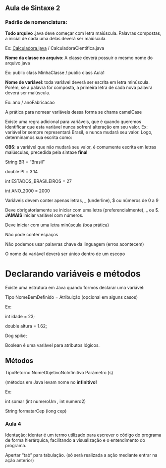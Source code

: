 ## Aula de Sintaxe 2


### Padrão de nomenclatura:

**Todo arquivo** .java deve começar com letra maiúscula. Palavras compostas, a inicial de cada uma delas deverá ser maiúscula.

Ex: [Calculadora.java](http://Calculadora.java) / CalculadoraCientifica.java

**Nome da classe no arquivo**: A classe deverá possuir o mesmo nome do arquivo.java

Ex: public class MinhaClasse / public class Aula1

**Nome de variável**: toda variável deverá ser escrita em letra minúscula. Porém, se a palavra for composta, a primeira letra de cada nova palavra deverá ser maiúscula.

Ex: ano / anoFabricacao

A prática para nomear variáveis dessa forma se chama camelCase

Existe uma regra adicional para variáveis, que é quando queremos identificar que esta variável nunca sofrerá alteração em seu valor.
Ex: variável br sempre representará Brasil, e nunca mudará seu valor. Logo, determinamos sua escrita como: 

**OBS**: a variável que não mudará seu valor, é comumente escrita em letras maiúsculas, precedida pela sintaxe **final**

String BR = “Brasil”

double PI = 3.14

int ESTADOS_BRASILEIROS = 27

int ANO_2000 = 2000

Variáveis devem conter apenas letras, _ (underline), $ ou números de 0 a 9

Deve obrigatoriamente se iniciar com uma letra (preferencialmente), _ ou $. **JAMAIS** iniciar variável com números.

Deve iniciar com uma letra minúscula (boa prática)

Não pode conter espaços

Não podemos usar palavras chave da linguagem (erros acontecem)

O nome da variável deverá ser único dentro de um escopo

# **Declarando variáveis e métodos**

Existe uma estrutura em Java quando formos declarar uma variável:

Tipo NomeBemDefinido = Atribuição (opcional em alguns casos)

Ex:

int idade = 23;

double altura = 1.62;

Dog spike;

Boolean é uma variável para atributos lógicos.

## **Métodos**

TipoRetorno NomeObjetivoNoInfinitivo Parâmetro (s)

(métodos em Java levam nome no **infinitivo!**

Ex:

int somar (int numeroUm , int numero2)

String formatarCep (long cep)

### **Aula 4**

Identação: identar é um termo utilizado para escrever o código do programa de forma hierárquica, facilitando a visualização e o entendimento do programa.

Apertar “tab” para tabulação. (só será realizada a ação mediante entrar na ação anterior)
